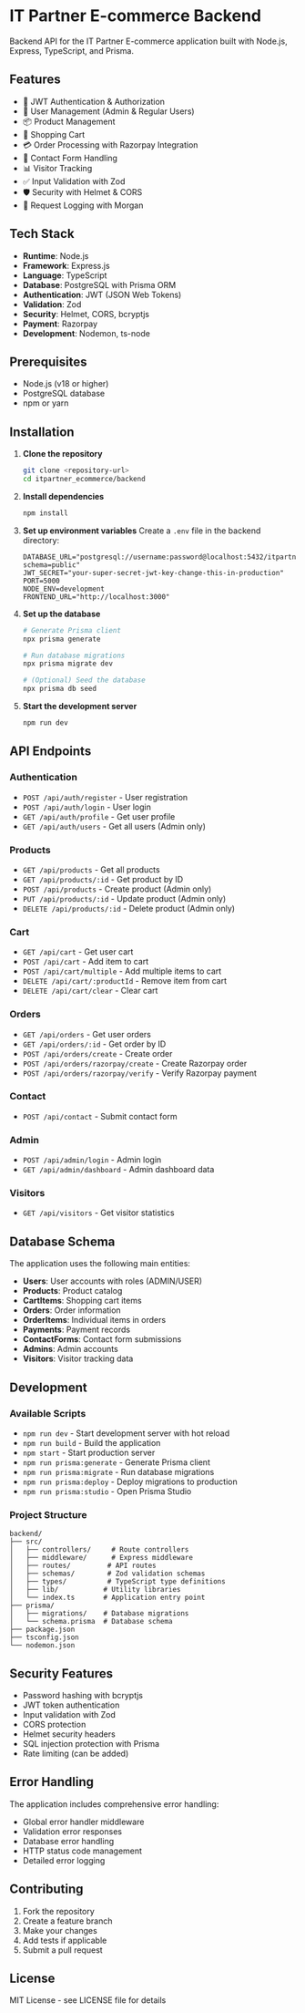 # IT Partner E-commerce Backend

Backend API for the IT Partner E-commerce application built with Node.js, Express, TypeScript, and Prisma.

## Features

- 🔐 JWT Authentication & Authorization
- 👥 User Management (Admin & Regular Users)
- 📦 Product Management
- 🛒 Shopping Cart
- 💳 Order Processing with Razorpay Integration
- 📧 Contact Form Handling
- 📊 Visitor Tracking
- ✅ Input Validation with Zod
- 🛡️ Security with Helmet & CORS
- 📝 Request Logging with Morgan

## Tech Stack

- **Runtime**: Node.js
- **Framework**: Express.js
- **Language**: TypeScript
- **Database**: PostgreSQL with Prisma ORM
- **Authentication**: JWT (JSON Web Tokens)
- **Validation**: Zod
- **Security**: Helmet, CORS, bcryptjs
- **Payment**: Razorpay
- **Development**: Nodemon, ts-node

## Prerequisites

- Node.js (v18 or higher)
- PostgreSQL database
- npm or yarn

## Installation

1. **Clone the repository**
   ```bash
   git clone <repository-url>
   cd itpartner_ecommerce/backend
   ```

2. **Install dependencies**
   ```bash
   npm install
   ```

3. **Set up environment variables**
   Create a `.env` file in the backend directory:
   ```env
   DATABASE_URL="postgresql://username:password@localhost:5432/itpartner_ecommerce?schema=public"
   JWT_SECRET="your-super-secret-jwt-key-change-this-in-production"
   PORT=5000
   NODE_ENV=development
   FRONTEND_URL="http://localhost:3000"
   ```

4. **Set up the database**
   ```bash
   # Generate Prisma client
   npx prisma generate
   
   # Run database migrations
   npx prisma migrate dev
   
   # (Optional) Seed the database
   npx prisma db seed
   ```

5. **Start the development server**
   ```bash
   npm run dev
   ```

## API Endpoints

### Authentication
- `POST /api/auth/register` - User registration
- `POST /api/auth/login` - User login
- `GET /api/auth/profile` - Get user profile
- `GET /api/auth/users` - Get all users (Admin only)

### Products
- `GET /api/products` - Get all products
- `GET /api/products/:id` - Get product by ID
- `POST /api/products` - Create product (Admin only)
- `PUT /api/products/:id` - Update product (Admin only)
- `DELETE /api/products/:id` - Delete product (Admin only)

### Cart
- `GET /api/cart` - Get user cart
- `POST /api/cart` - Add item to cart
- `POST /api/cart/multiple` - Add multiple items to cart
- `DELETE /api/cart/:productId` - Remove item from cart
- `DELETE /api/cart/clear` - Clear cart

### Orders
- `GET /api/orders` - Get user orders
- `GET /api/orders/:id` - Get order by ID
- `POST /api/orders/create` - Create order
- `POST /api/orders/razorpay/create` - Create Razorpay order
- `POST /api/orders/razorpay/verify` - Verify Razorpay payment

### Contact
- `POST /api/contact` - Submit contact form

### Admin
- `POST /api/admin/login` - Admin login
- `GET /api/admin/dashboard` - Admin dashboard data

### Visitors
- `GET /api/visitors` - Get visitor statistics

## Database Schema

The application uses the following main entities:
- **Users**: User accounts with roles (ADMIN/USER)
- **Products**: Product catalog
- **CartItems**: Shopping cart items
- **Orders**: Order information
- **OrderItems**: Individual items in orders
- **Payments**: Payment records
- **ContactForms**: Contact form submissions
- **Admins**: Admin accounts
- **Visitors**: Visitor tracking data

## Development

### Available Scripts

- `npm run dev` - Start development server with hot reload
- `npm run build` - Build the application
- `npm start` - Start production server
- `npm run prisma:generate` - Generate Prisma client
- `npm run prisma:migrate` - Run database migrations
- `npm run prisma:deploy` - Deploy migrations to production
- `npm run prisma:studio` - Open Prisma Studio

### Project Structure

```
backend/
├── src/
│   ├── controllers/     # Route controllers
│   ├── middleware/      # Express middleware
│   ├── routes/         # API routes
│   ├── schemas/        # Zod validation schemas
│   ├── types/          # TypeScript type definitions
│   ├── lib/           # Utility libraries
│   └── index.ts       # Application entry point
├── prisma/
│   ├── migrations/    # Database migrations
│   └── schema.prisma  # Database schema
├── package.json
├── tsconfig.json
└── nodemon.json
```

## Security Features

- Password hashing with bcryptjs
- JWT token authentication
- Input validation with Zod
- CORS protection
- Helmet security headers
- SQL injection protection with Prisma
- Rate limiting (can be added)

## Error Handling

The application includes comprehensive error handling:
- Global error handler middleware
- Validation error responses
- Database error handling
- HTTP status code management
- Detailed error logging

## Contributing

1. Fork the repository
2. Create a feature branch
3. Make your changes
4. Add tests if applicable
5. Submit a pull request

## License

MIT License - see LICENSE file for details
